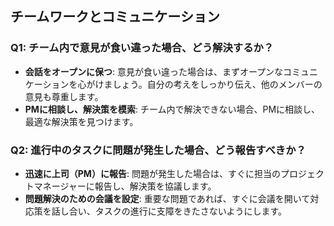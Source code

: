 ## チームワークとコミュニケーション

### Q1: チーム内で意見が食い違った場合、どう解決するか？
- **会話をオープンに保つ**: 意見が食い違った場合は、まずオープンなコミュニケーションを心がけましょう。自分の考えをしっかり伝え、他のメンバーの意見も尊重します。
- **PMに相談し、解決策を模索**: チーム内で解決できない場合、PMに相談し、最適な解決策を見つけます。

### Q2: 進行中のタスクに問題が発生した場合、どう報告すべきか？
- **迅速に上司（PM）に報告**: 問題が発生した場合は、すぐに担当のプロジェクトマネージャーに報告し、解決策を協議します。
- **問題解決のための会議を設定**: 重要な問題であれば、すぐに会議を開いて対応策を話し合い、タスクの進行に支障をきたさないようにします。
